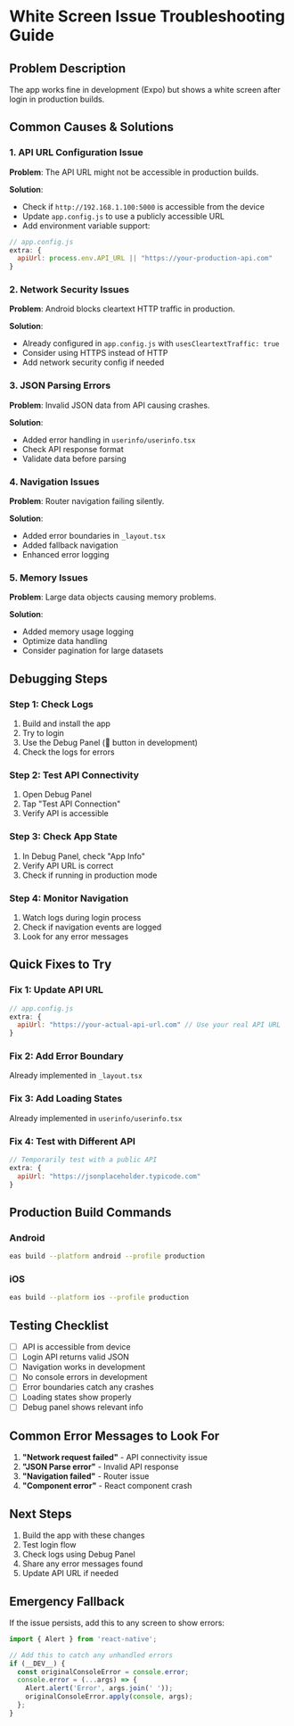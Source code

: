 # White Screen Issue Troubleshooting Guide

## Problem Description
The app works fine in development (Expo) but shows a white screen after login in production builds.

## Common Causes & Solutions

### 1. **API URL Configuration Issue**
**Problem**: The API URL might not be accessible in production builds.

**Solution**:
- Check if `http://192.168.1.100:5000` is accessible from the device
- Update `app.config.js` to use a publicly accessible URL
- Add environment variable support:

```javascript
// app.config.js
extra: {
  apiUrl: process.env.API_URL || "https://your-production-api.com"
}
```

### 2. **Network Security Issues**
**Problem**: Android blocks cleartext HTTP traffic in production.

**Solution**:
- Already configured in `app.config.js` with `usesCleartextTraffic: true`
- Consider using HTTPS instead of HTTP
- Add network security config if needed

### 3. **JSON Parsing Errors**
**Problem**: Invalid JSON data from API causing crashes.

**Solution**:
- Added error handling in `userinfo/userinfo.tsx`
- Check API response format
- Validate data before parsing

### 4. **Navigation Issues**
**Problem**: Router navigation failing silently.

**Solution**:
- Added error boundaries in `_layout.tsx`
- Added fallback navigation
- Enhanced error logging

### 5. **Memory Issues**
**Problem**: Large data objects causing memory problems.

**Solution**:
- Added memory usage logging
- Optimize data handling
- Consider pagination for large datasets

## Debugging Steps

### Step 1: Check Logs
1. Build and install the app
2. Try to login
3. Use the Debug Panel (🐛 button in development)
4. Check the logs for errors

### Step 2: Test API Connectivity
1. Open Debug Panel
2. Tap "Test API Connection"
3. Verify API is accessible

### Step 3: Check App State
1. In Debug Panel, check "App Info"
2. Verify API URL is correct
3. Check if running in production mode

### Step 4: Monitor Navigation
1. Watch logs during login process
2. Check if navigation events are logged
3. Look for any error messages

## Quick Fixes to Try

### Fix 1: Update API URL
```javascript
// app.config.js
extra: {
  apiUrl: "https://your-actual-api-url.com" // Use your real API URL
}
```

### Fix 2: Add Error Boundary
Already implemented in `_layout.tsx`

### Fix 3: Add Loading States
Already implemented in `userinfo/userinfo.tsx`

### Fix 4: Test with Different API
```javascript
// Temporarily test with a public API
extra: {
  apiUrl: "https://jsonplaceholder.typicode.com"
}
```

## Production Build Commands

### Android
```bash
eas build --platform android --profile production
```

### iOS
```bash
eas build --platform ios --profile production
```

## Testing Checklist

- [ ] API is accessible from device
- [ ] Login API returns valid JSON
- [ ] Navigation works in development
- [ ] No console errors in development
- [ ] Error boundaries catch any crashes
- [ ] Loading states show properly
- [ ] Debug panel shows relevant info

## Common Error Messages to Look For

1. **"Network request failed"** - API connectivity issue
2. **"JSON Parse error"** - Invalid API response
3. **"Navigation failed"** - Router issue
4. **"Component error"** - React component crash

## Next Steps

1. Build the app with these changes
2. Test login flow
3. Check logs using Debug Panel
4. Share any error messages found
5. Update API URL if needed

## Emergency Fallback

If the issue persists, add this to any screen to show errors:

```javascript
import { Alert } from 'react-native';

// Add this to catch any unhandled errors
if (__DEV__) {
  const originalConsoleError = console.error;
  console.error = (...args) => {
    Alert.alert('Error', args.join(' '));
    originalConsoleError.apply(console, args);
  };
}
``` 